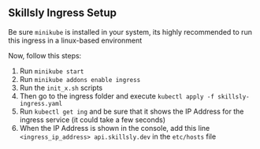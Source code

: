 ## Skillsly Ingress Setup

Be sure `minikube` is installed in your system, its highly recommended to run this ingress in a linux-based environment

Now, follow this steps:

1. Run `minikube start`
2. Run `minikube addons enable ingress`
3. Run the `init_x.sh` scripts
4. Then go to the ingress folder and execute `kubectl apply -f skillsly-ingress.yaml`
5. Run `kubectl get ing` and be sure that it shows the IP Address for the ingress service (it could take a few seconds)
6. When the IP Address is shown in the console, add this line `<ingress_ip_address> api.skillsly.dev` in the `etc/hosts` file 